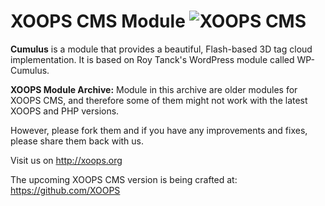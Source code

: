 # XOOPS CMS Module   ![XOOPS CMS](https://avatars2.githubusercontent.com/u/12771439?v=3&s=200)

**Cumulus** is a module that provides a beautiful, Flash-based 3D tag cloud implementation. It is based on Roy Tanck's WordPress module called WP-Cumulus.

**XOOPS Module Archive:** Module in this archive are older modules for XOOPS CMS, and therefore some of them might not work with the latest XOOPS and PHP versions. 

However, please fork them and if you have any improvements and fixes, please share them back with us. 

Visit us on http://xoops.org

The upcoming XOOPS CMS version is being crafted at: https://github.com/XOOPS
